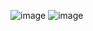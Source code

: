  ![image](https://github.com/user-attachments/assets/05626ece-7350-448f-921f-c21148ded506)
![image](https://github.com/user-attachments/assets/8aaf89a6-194f-49f5-a7c1-da2ad5445502)

